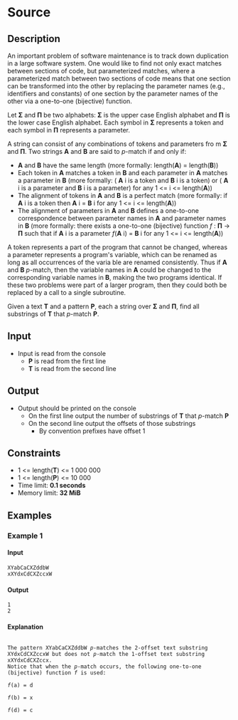 # Source

## Description

An important problem of software maintenance is to track down duplication in a large software system. One would like to find not only exact matches between sections of code, but parameterized matches, where a parameterized match between two sections of code means that one section can be transformed into the other by replacing the parameter names (e.g., identifiers and constants) of one section by the parameter names of the other via a one-to-one (bijective) function.

Let **Σ** and **Π** be two alphabets: **Σ** is the upper case English alphabet and **Π** is the lower case English alphabet. Each symbol in **Σ** represents a token and each symbol in **Π** represents a parameter.

A string can consist of any combinations of tokens and parameters fro m **Σ** and **Π**. Two strings **A** and **B** are said to _p_-match if and only if:
* **A** and **B** have the same length (more formally: length(**A**) = length(**B**))
*  Each token in **A** matches a token in **B** and each parameter in **A** matches a parameter in **B** (more formally: ( **A** i is a token and **B** i is a token) or ( **A** i is a parameter and **B** i is a parameter) for any 1 <= i <= length(**A**))
*  The alignment of tokens in **A** and **B** is a perfect match (more formally: if **A** i is a token then **A** i = **B** i for any 1 <= i <= length(**A**))
*  The alignment of parameters in **A** and **B** defines a one-to-one correspondence between parameter names in **A** and parameter names in **B** (more formally: there exists a one-to-one (bijective) function _f_ : **Π** → **Π** such that if **A** i is a parameter _f_(**A** i) = **B** i for any 1 <= i <= length(**A**))

A token represents a part of the program that cannot be changed, whereas a parameter represents a program's variable, which can be renamed as long as all occurrences of the varia ble are renamed consistently. Thus if **A** and **B** _p_-match, then the variable names in **A** could be changed to the corresponding variable names in **B**, making the two programs identical. If these two problems were part of a larger program, then they could both be replaced by a call to a single subroutine.

Given a text **T** and a pattern **P**, each a string over **Σ** and **Π**, find all substrings of **T** that _p_-match **P**.

## Input
* Input is read from the console
  * **P** is read from the first line
  * **T** is read from the second line

## Output
* Output should be printed on the console
  * On the first line output the number of substrings of **T** that _p_-match **P**
  * On the second line output the offsets of those substrings
    * By convention prefixes have offset 1

## Constraints
* 1 <= length(**T**) <= 1 000 000
* 1 <= length(**P**) <= 10 000
* Time limit: **0.1 seconds**
* Memory limit: **32 MiB**

## Examples

### Example 1

#### Input
```
XYabCaCXZddbW
xXYdxCdCXZccxW
```

#### Output
```
1
2
```

#### Explanation
<code>
The pattern XYabCaCXZddbW <em>p</em>-matches the 2-offset text substring XYdxCdCXZccxW but does not <em>p</em>-match the 1-offset text substring xXYdxCdCXZccx.
Notice that when the <em>p</em>-match occurs, the following one-to-one (bijective) function <em>f</em> is used:
<br><em>f</em>(a) = d
<br><em>f</em>(b) = x
<br><em>f</em>(d) = c
</code>
